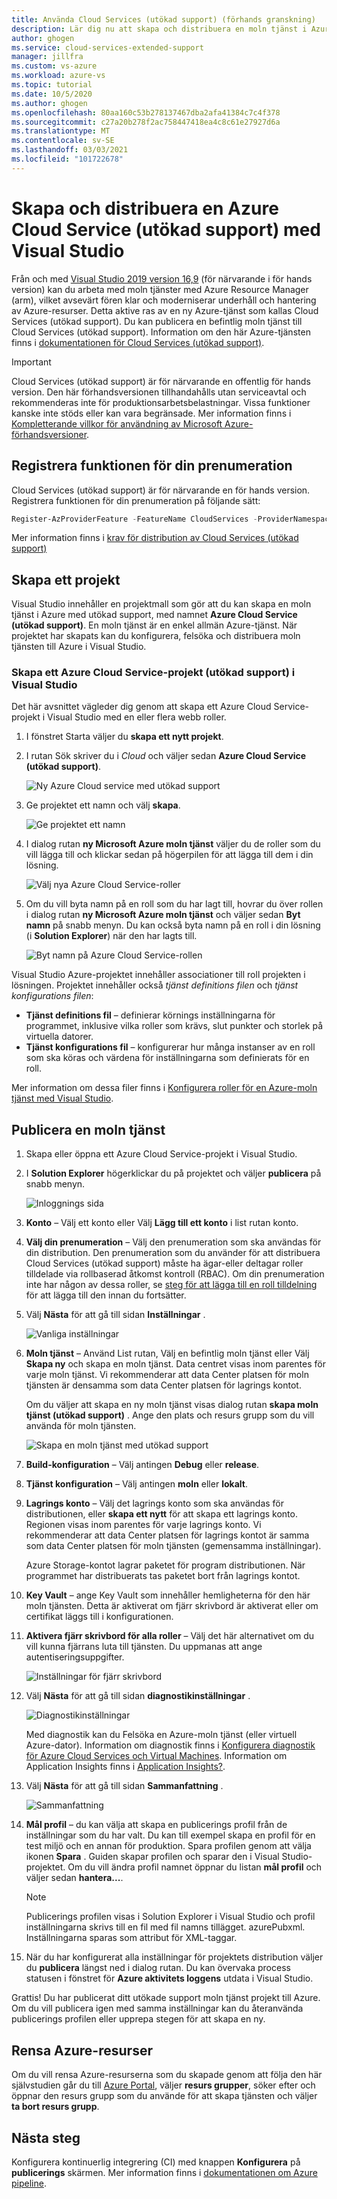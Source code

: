 ```yaml
---
title: Använda Cloud Services (utökad support) (förhands granskning)
description: Lär dig nu att skapa och distribuera en moln tjänst i Azure med hjälp av Azure Resource Manager med Visual Studio
author: ghogen
ms.service: cloud-services-extended-support
manager: jillfra
ms.custom: vs-azure
ms.workload: azure-vs
ms.topic: tutorial
ms.date: 10/5/2020
ms.author: ghogen
ms.openlocfilehash: 80aa160c53b278137467dba2afa41384c7c4f378
ms.sourcegitcommit: c27a20b278f2ac758447418ea4c8c61e27927d6a
ms.translationtype: MT
ms.contentlocale: sv-SE
ms.lasthandoff: 03/03/2021
ms.locfileid: "101722678"
---
```

# <a name="create-and-deploy-a-azure-cloud-service-extended-support-using-visual-studio"></a>Skapa och distribuera en Azure Cloud Service (utökad support) med Visual Studio

Från och med [Visual Studio 2019 version 16,9](https://visualstudio.microsoft.com/vs/preview/) (för närvarande i för hands version) kan du arbeta med moln tjänster med Azure Resource Manager (arm), vilket avsevärt fören klar och moderniserar underhåll och hantering av Azure-resurser. Detta aktive ras av en ny Azure-tjänst som kallas Cloud Services (utökad support). Du kan publicera en befintlig moln tjänst till Cloud Services (utökad support). Information om den här Azure-tjänsten finns i [dokumentationen för Cloud Services (utökad support)](overview.md).

> [!IMPORTANT]
> Cloud Services (utökad support) är för närvarande en offentlig för hands version.
> Den här förhandsversionen tillhandahålls utan serviceavtal och rekommenderas inte för produktionsarbetsbelastningar. Vissa funktioner kanske inte stöds eller kan vara begränsade. Mer information finns i [Kompletterande villkor för användning av Microsoft Azure-förhandsversioner](https://azure.microsoft.com/support/legal/preview-supplemental-terms/).

## <a name="register-the-feature-for-your-subscription"></a>Registrera funktionen för din prenumeration
Cloud Services (utökad support) är för närvarande en för hands version. Registrera funktionen för din prenumeration på följande sätt:

```powershell
Register-AzProviderFeature -FeatureName CloudServices -ProviderNamespace Microsoft.Compute
```
Mer information finns i [krav för distribution av Cloud Services (utökad support)](deploy-prerequisite.md)

## <a name="create-a-project"></a>Skapa ett projekt

Visual Studio innehåller en projektmall som gör att du kan skapa en moln tjänst i Azure med utökad support, med namnet **Azure Cloud Service (utökad support)**. En moln tjänst är en enkel allmän Azure-tjänst. När projektet har skapats kan du konfigurera, felsöka och distribuera moln tjänsten till Azure i Visual Studio.

### <a name="to-create-an-azure-cloud-service-extended-support-project-in-visual-studio"></a>Skapa ett Azure Cloud Service-projekt (utökad support) i Visual Studio

Det här avsnittet vägleder dig genom att skapa ett Azure Cloud Service-projekt i Visual Studio med en eller flera webb roller.

1. I fönstret Starta väljer du **skapa ett nytt projekt**.

1. I rutan Sök skriver du i *Cloud* och väljer sedan **Azure Cloud Service (utökad support)**.

   ![Ny Azure Cloud service med utökad support](./media/choose-project-template.png)

1. Ge projektet ett namn och välj **skapa**.

   ![Ge projektet ett namn](./media/configure-new-project.png)

1. I dialog rutan **ny Microsoft Azure moln tjänst** väljer du de roller som du vill lägga till och klickar sedan på högerpilen för att lägga till dem i din lösning.

    ![Välj nya Azure Cloud Service-roller](./media/choose-roles.png)

1. Om du vill byta namn på en roll som du har lagt till, hovrar du över rollen i dialog rutan **ny Microsoft Azure moln tjänst** och väljer sedan **Byt namn** på snabb menyn. Du kan också byta namn på en roll i din lösning (i **Solution Explorer**) när den har lagts till.

    ![Byt namn på Azure Cloud Service-rollen](./media/new-cloud-service-rename.png)

Visual Studio Azure-projektet innehåller associationer till roll projekten i lösningen. Projektet innehåller också *tjänst definitions filen* och *tjänst konfigurations filen*:

- **Tjänst definitions fil** – definierar körnings inställningarna för programmet, inklusive vilka roller som krävs, slut punkter och storlek på virtuella datorer.
- **Tjänst konfigurations fil** – konfigurerar hur många instanser av en roll som ska köras och värdena för inställningarna som definierats för en roll.

Mer information om dessa filer finns i [Konfigurera roller för en Azure-moln tjänst med Visual Studio](/visualstudio/azure/vs-azure-tools-configure-roles-for-cloud-service).

## <a name="publish-a-cloud-service"></a>Publicera en moln tjänst

1. Skapa eller öppna ett Azure Cloud Service-projekt i Visual Studio.

1. I **Solution Explorer** högerklickar du på projektet och väljer **publicera** på snabb menyn.

   ![Inloggnings sida](./media/publish-step-1.png)

1. **Konto** – Välj ett konto eller Välj **Lägg till ett konto** i list rutan konto.

1. **Välj din prenumeration** – Välj den prenumeration som ska användas för din distribution. Den prenumeration som du använder för att distribuera Cloud Services (utökad support) måste ha ägar-eller deltagar roller tilldelade via rollbaserad åtkomst kontroll (RBAC). Om din prenumeration inte har någon av dessa roller, se [steg för att lägga till en roll tilldelning](../role-based-access-control/role-assignments-steps.md) för att lägga till den innan du fortsätter.

1. Välj **Nästa** för att gå till sidan **Inställningar** .

   ![Vanliga inställningar](./media/publish-settings.png)

1. **Moln tjänst** – Använd List rutan, Välj en befintlig moln tjänst eller Välj **Skapa ny** och skapa en moln tjänst. Data centret visas inom parentes för varje moln tjänst. Vi rekommenderar att data Center platsen för moln tjänsten är densamma som data Center platsen för lagrings kontot.

   Om du väljer att skapa en ny moln tjänst visas dialog rutan **skapa moln tjänst (utökad support)** . Ange den plats och resurs grupp som du vill använda för moln tjänsten.

   ![Skapa en moln tjänst med utökad support](./media/extended-support-dialog.png)

1. **Build-konfiguration** – Välj antingen **Debug** eller **release**.

1. **Tjänst konfiguration** – Välj antingen **moln** eller **lokalt**.

1. **Lagrings konto** – Välj det lagrings konto som ska användas för distributionen, eller **skapa ett nytt** för att skapa ett lagrings konto. Regionen visas inom parentes för varje lagrings konto. Vi rekommenderar att data Center platsen för lagrings kontot är samma som data Center platsen för moln tjänsten (gemensamma inställningar).

   Azure Storage-kontot lagrar paketet för program distributionen. När programmet har distribuerats tas paketet bort från lagrings kontot.

1. **Key Vault** – ange Key Vault som innehåller hemligheterna för den här moln tjänsten. Detta är aktiverat om fjärr skrivbord är aktiverat eller om certifikat läggs till i konfigurationen.

1. **Aktivera fjärr skrivbord för alla roller** – Välj det här alternativet om du vill kunna fjärrans luta till tjänsten. Du uppmanas att ange autentiseringsuppgifter.

   ![Inställningar för fjärr skrivbord](./media/remote-desktop-configuration.png)

1. Välj **Nästa** för att gå till sidan **diagnostikinställningar** .

   ![Diagnostikinställningar](./media/diagnostics-settings.png)

   Med diagnostik kan du Felsöka en Azure-moln tjänst (eller virtuell Azure-dator). Information om diagnostik finns i [Konfigurera diagnostik för Azure Cloud Services och Virtual Machines](/visualstudio/azure/vs-azure-tools-diagnostics-for-cloud-services-and-virtual-machines). Information om Application Insights finns i [Application Insights?](../azure-monitor/app/app-insights-overview.md).

1. Välj **Nästa** för att gå till sidan **Sammanfattning** .

   ![Sammanfattning](./media/publish-summary.png)

1. **Mål profil** – du kan välja att skapa en publicerings profil från de inställningar som du har valt. Du kan till exempel skapa en profil för en test miljö och en annan för produktion. Spara profilen genom att välja ikonen **Spara** . Guiden skapar profilen och sparar den i Visual Studio-projektet. Om du vill ändra profil namnet öppnar du listan **mål profil** och väljer sedan **hantera...**.

   > [!Note]
   > Publicerings profilen visas i Solution Explorer i Visual Studio och profil inställningarna skrivs till en fil med fil namns tillägget. azurePubxml. Inställningarna sparas som attribut för XML-taggar.

1. När du har konfigurerat alla inställningar för projektets distribution väljer du **publicera** längst ned i dialog rutan. Du kan övervaka process statusen i fönstret för **Azure aktivitets loggens** utdata i Visual Studio.

Grattis! Du har publicerat ditt utökade support moln tjänst projekt till Azure. Om du vill publicera igen med samma inställningar kan du återanvända publicerings profilen eller upprepa stegen för att skapa en ny.

## <a name="clean-up-azure-resources"></a>Rensa Azure-resurser

Om du vill rensa Azure-resurserna som du skapade genom att följa den här självstudien går du till [Azure Portal](https://portal.azure.com), väljer **resurs grupper**, söker efter och öppnar den resurs grupp som du använde för att skapa tjänsten och väljer **ta bort resurs grupp**.

## <a name="next-steps"></a>Nästa steg

Konfigurera kontinuerlig integrering (CI) med knappen **Konfigurera** på **publicerings** skärmen. Mer information finns i [dokumentationen om Azure pipeline](/azure/devops/pipelines).